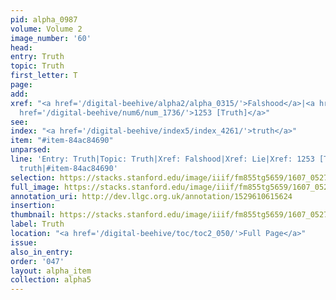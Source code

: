 ```yaml
---
pid: alpha_0987
volume: Volume 2
image_number: '60'
head:
entry: Truth
topic: Truth
first_letter: T
page:
add:
xref: "<a href='/digital-beehive/alpha2/alpha_0315/'>Falshood</a>|<a href='/digital-beehive/alpha3/alpha_0540/'>Lie</a>|<a
  href='/digital-beehive/num6/num_1736/'>1253 [Truth]</a>"
see:
index: "<a href='/digital-beehive/index5/index_4261/'>truth</a>"
item: "#item-84ac84690"
unparsed:
line: 'Entry: Truth|Topic: Truth|Xref: Falshood|Xref: Lie|Xref: 1253 [Truth]|Index:
  truth|#item-84ac84690'
selection: https://stacks.stanford.edu/image/iiif/fm855tg5659/1607_0527/812,4101,2923,981/full/0/default.jpg
full_image: https://stacks.stanford.edu/image/iiif/fm855tg5659/1607_0527/full/full/0/default.jpg
annotation_uri: http://dev.llgc.org.uk/annotation/1529610615624
insertion:
thumbnail: https://stacks.stanford.edu/image/iiif/fm855tg5659/1607_0527/812,4101,600,180/250,/0/default.jpg
label: Truth
location: "<a href='/digital-beehive/toc/toc2_050/'>Full Page</a>"
issue:
also_in_entry:
order: '047'
layout: alpha_item
collection: alpha5
---
```

